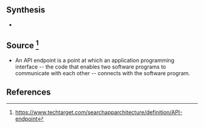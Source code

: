 ## Synthesis
- 
## Source [^1]
- An API endpoint is a point at which an application programming interface -- the code that enables two software programs to communicate with each other -- connects with the software program.
## References

[^1]: https://www.techtarget.com/searchapparchitecture/definition/API-endpoint